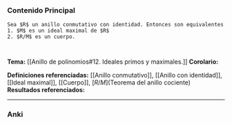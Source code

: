 ### Contenido Principal

```ad-theorem
Sea $R$ un anillo conmutativo con identidad. Entonces son equivalentes
1. $M$ es un ideal maximal de $R$
2. $R/M$ es un cuerpo.
```

```ad-proof


```

**Tema:** [[Anillo de polinomios#12. Ideales primos y maximales.]]
**Corolario:**

**Definiciones referenciadas:** [[Anillo conmutativo]], [[Anillo con identidad]], [[Ideal maximal]], [[Cuerpo]], [$R/M$](Teorema del anillo cociente)
**Resultados referenciados:**

---
### Anki

